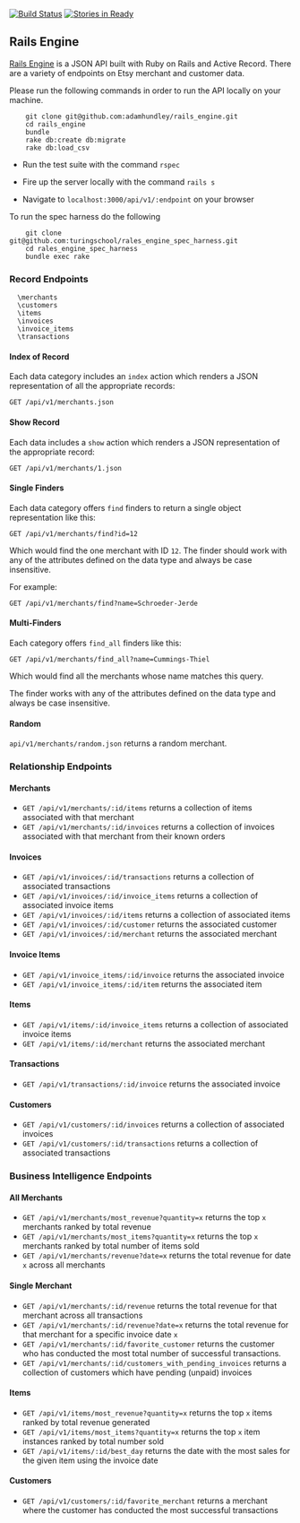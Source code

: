 [![Build Status](https://travis-ci.org/adamhundley/rails_engine.svg?branch=master)](https://travis-ci.org/adamhundley/rails_engine)
[![Stories in Ready](https://badge.waffle.io/adamhundley/rails_engine.png?label=ready&title=Ready)](https://waffle.io/adamhundley/rails_engine)

## Rails Engine

[Rails Engine](https://github.com/turingschool/lesson_plans/blob/master/ruby_03-professional_rails_applications/rails_engine.md#invoices) is a JSON API built with Ruby on Rails and Active Record.  There are a variety of endpoints on Etsy merchant and customer data.

Please run the following commands in order to run the API locally on your machine.
```
    git clone git@github.com:adamhundley/rails_engine.git
    cd rails_engine
    bundle
    rake db:create db:migrate
    rake db:load_csv
```
* Run the test suite with the command `rspec`

* Fire up the server locally with the command `rails s`

* Navigate to `localhost:3000/api/v1/:endpoint` on your browser

To run the spec harness do the following
```
    git clone git@github.com:turingschool/rales_engine_spec_harness.git
    cd rales_engine_spec_harness
    bundle exec rake
```
### Record Endpoints
```
  \merchants
  \customers
  \items
  \invoices
  \invoice_items
  \transactions
```
#### Index of Record

Each data category includes an `index` action which
renders a JSON representation of all the appropriate records:

`GET /api/v1/merchants.json`

#### Show Record

Each data includes a `show` action which
renders a JSON representation of the appropriate record:

`GET /api/v1/merchants/1.json`

#### Single Finders

Each data category offers `find` finders to return a single object representation like this:

```
GET /api/v1/merchants/find?id=12
```

Which would find the one merchant with ID `12`. The finder should work with any of the attributes defined on the data type and always be case insensitive.

For example:

```
GET /api/v1/merchants/find?name=Schroeder-Jerde
```

#### Multi-Finders

Each category offers `find_all` finders like this:

```
GET /api/v1/merchants/find_all?name=Cummings-Thiel
```

Which would find all the merchants whose name matches this query.

The finder works with any of the attributes defined on the data type and always be case insensitive.

#### Random

`api/v1/merchants/random.json` returns a random merchant.

### Relationship Endpoints

#### Merchants

* `GET /api/v1/merchants/:id/items` returns a collection of items associated with that merchant
* `GET /api/v1/merchants/:id/invoices` returns a collection of invoices associated with that merchant from their known orders

#### Invoices

* `GET /api/v1/invoices/:id/transactions` returns a collection of associated transactions
* `GET /api/v1/invoices/:id/invoice_items` returns a collection of associated invoice items
* `GET /api/v1/invoices/:id/items` returns a collection of associated items
* `GET /api/v1/invoices/:id/customer` returns the associated customer
* `GET /api/v1/invoices/:id/merchant` returns the associated merchant

#### Invoice Items

* `GET /api/v1/invoice_items/:id/invoice` returns the associated invoice
* `GET /api/v1/invoice_items/:id/item` returns the associated item

#### Items

* `GET /api/v1/items/:id/invoice_items` returns a collection of associated invoice items
* `GET /api/v1/items/:id/merchant` returns the associated merchant

#### Transactions

* `GET /api/v1/transactions/:id/invoice` returns the associated invoice

#### Customers

* `GET /api/v1/customers/:id/invoices` returns a collection of associated invoices
* `GET /api/v1/customers/:id/transactions` returns a collection of associated transactions

### Business Intelligence Endpoints

#### All Merchants

* `GET /api/v1/merchants/most_revenue?quantity=x` returns the top `x` merchants ranked by total revenue
* `GET /api/v1/merchants/most_items?quantity=x` returns the top `x` merchants ranked by total number of items sold
* `GET /api/v1/merchants/revenue?date=x` returns the total revenue for date `x` across all merchants

#### Single Merchant

* `GET /api/v1/merchants/:id/revenue` returns the total revenue for that merchant across all transactions
* `GET /api/v1/merchants/:id/revenue?date=x` returns the total revenue for that merchant for a specific invoice date `x`
* `GET /api/v1/merchants/:id/favorite_customer` returns the customer who has conducted the most total number of successful transactions.
* `GET /api/v1/merchants/:id/customers_with_pending_invoices` returns a collection of customers which have pending (unpaid) invoices

#### Items

* `GET /api/v1/items/most_revenue?quantity=x` returns the top `x` items ranked by total revenue generated
* `GET /api/v1/items/most_items?quantity=x` returns the top `x` item instances ranked by total number sold
* `GET /api/v1/items/:id/best_day` returns the date with the most sales for the given item using the invoice date

#### Customers

* `GET /api/v1/customers/:id/favorite_merchant` returns a merchant where the customer has conducted the most successful transactions
